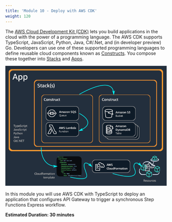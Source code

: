 ```yaml
---
title: 'Module 10 - Deploy with AWS CDK'
weight: 120
---
```


The [AWS Cloud Development Kit (CDK)](https://docs.aws.amazon.com/cdk/v2/guide/home.html) lets you build applications in the cloud with the power of a programming language. The AWS CDK supports TypeScript, JavaScript, Python, Java, C#/.Net, and (in developer preview) Go. Developers can use one of these supported programming languages to define reusable cloud components known as [Constructs](https://docs.aws.amazon.com/cdk/v2/guide/constructs.html). You compose these together into [Stacks](https://docs.aws.amazon.com/cdk/v2/guide/stacks.html) and [Apps](https://docs.aws.amazon.com/cdk/v2/guide/apps.html).

![AWS CDK diagram](/static/img/module-10/AppStacks.png)

In this module you will use AWS CDK with TypeScript to deploy an application that configures API Gateway to trigger a synchronous Step Functions Express workflow. 

**Estimated Duration: 30 minutes**